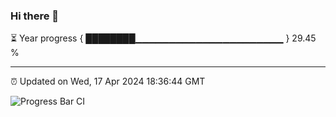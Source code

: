 ### Hi there 👋

⏳ Year progress { ████████▁▁▁▁▁▁▁▁▁▁▁▁▁▁▁▁▁▁▁▁▁▁ } 29.45 %

---

⏰ Updated on Wed, 17 Apr 2024 18:36:44 GMT

![Progress Bar CI](https://github.com/IshwaranRudhara/GIT-ACTION/workflows/Progress%20Bar%20CI/badge.svg)
